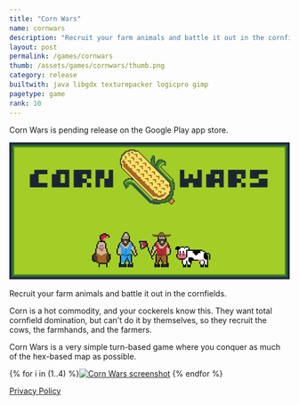 ```yaml
---
title: "Corn Wars"
name: cornwars
description: "Recruit your farm animals and battle it out in the cornfields."
layout: post
permalink: /games/cornwars
thumb: /assets/games/cornwars/thumb.png
category: release
builtwith: java libgdx texturepacker logicpro gimp
pagetype: game
rank: 10
---
```


Corn Wars is pending release on the Google Play app store.

<img width="768" src="/assets/games/cornwars/feature.png" alt="Corn Wars banner">

Recruit your farm animals and battle it out in the cornfields.

Corn is a hot commodity, and your cockerels know this. They want total cornfield domination, but can't do it by themselves, so they recruit the cows, the farmhands, and the farmers.

Corn Wars is a very simple turn-based game where you conquer as much of the hex-based map as possible.


{% for i in (1..4) %}<a href="/assets/games/cornwars/screenshot{{i}}.png"><img width="128" src="/assets/games/cornwars/screenshot{{i}}.png" alt="Corn Wars screenshot"></a> {% endfor %}


[Privacy Policy](/games/cornwars/privacy_policy)
